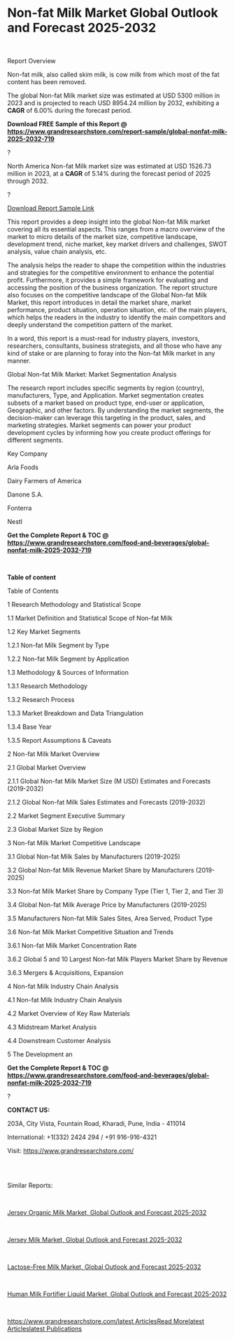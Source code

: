 <h1>Non-fat Milk Market Global Outlook and Forecast 2025-2032</h1><br/><p>Report Overview</p>
 
 
 
 <p>Non-fat milk, also called skim milk, is cow milk from which most of the fat content has been removed.</p>
 
 
 
 <p>The global Non-fat Milk market size was estimated at USD 5300 million in 2023 and is projected to reach USD 8954.24 million by 2032, exhibiting a <strong>CAGR</strong> of 6.00% during the forecast period.</p>
 
 
 
 <div><b>Download FREE Sample of this Report @ <a href="https://www.grandresearchstore.com/report-sample/global-nonfat-milk-2025-2032-719">https://www.grandresearchstore.com/report-sample/global-nonfat-milk-2025-2032-719</a></b></div>
 
 
 
 <p>? </p>
 
 
 
 <p>North America Non-fat Milk market size was estimated at USD 1526.73 million in 2023, at a <strong>CAGR</strong> of 5.14% during the forecast period of 2025 through 2032.</p>
 
 
 
 <p>? </p>
 
 
 
 <p><a href="https://www.grandresearchstore.com/mr-admin/report-sample/global-nonfat-milk-2025-2032-719">Download Report Sample Link</a></p>
 
 
 
 <p>This report provides a deep insight into the global Non-fat Milk market covering all its essential aspects. This ranges from a macro overview of the market to micro details of the market size, competitive landscape, development trend, niche market, key market drivers and challenges, SWOT analysis, value chain analysis, etc.</p>
 
 
 
 <p>The analysis helps the reader to shape the competition within the industries and strategies for the competitive environment to enhance the potential profit. Furthermore, it provides a simple framework for evaluating and accessing the position of the business organization. The report structure also focuses on the competitive landscape of the Global Non-fat Milk Market, this report introduces in detail the market share, market performance, product situation, operation situation, etc. of the main players, which helps the readers in the industry to identify the main competitors and deeply understand the competition pattern of the market.</p>
 
 
 
 <p>In a word, this report is a must-read for industry players, investors, researchers, consultants, business strategists, and all those who have any kind of stake or are planning to foray into the Non-fat Milk market in any manner.</p>
 
 
 
 <p>Global Non-fat Milk Market: Market Segmentation Analysis</p>
 
 
 
 <p>The research report includes specific segments by region (country), manufacturers, Type, and Application. Market segmentation creates subsets of a market based on product type, end-user or application, Geographic, and other factors. By understanding the market segments, the decision-maker can leverage this targeting in the product, sales, and marketing strategies. Market segments can power your product development cycles by informing how you create product offerings for different segments.</p>
 
 
 
 <p>Key Company</p>
 
 
 
 <p>Arla Foods</p>
 
 
 
 <p>Dairy Farmers of America</p>
 
 
 
 <p>Danone S.A.</p>
 
 
 
 <p>Fonterra</p>
 
 
 
 <p>Nestl</p>
 
 
 
 <div><b>Get the Complete Report & TOC @ <a href="https://www.grandresearchstore.com/food-and-beverages/global-nonfat-milk-2025-2032-719">https://www.grandresearchstore.com/food-and-beverages/global-nonfat-milk-2025-2032-719</a></b></div>
 
 
 
 <p><br />
 
 <b>Table of content</b></p>
 
 
 
 <p>Table of Contents<br />
 
 1 Research Methodology and Statistical Scope<br />
 
 1.1 Market Definition and Statistical Scope of Non-fat Milk<br />
 
 1.2 Key Market Segments<br />
 
 1.2.1 Non-fat Milk Segment by Type<br />
 
 1.2.2 Non-fat Milk Segment by Application<br />
 
 1.3 Methodology & Sources of Information<br />
 
 1.3.1 Research Methodology<br />
 
 1.3.2 Research Process<br />
 
 1.3.3 Market Breakdown and Data Triangulation<br />
 
 1.3.4 Base Year<br />
 
 1.3.5 Report Assumptions & Caveats<br />
 
 2 Non-fat Milk Market Overview<br />
 
 2.1 Global Market Overview<br />
 
 2.1.1 Global Non-fat Milk Market Size (M USD) Estimates and Forecasts (2019-2032)<br />
 
 2.1.2 Global Non-fat Milk Sales Estimates and Forecasts (2019-2032)<br />
 
 2.2 Market Segment Executive Summary<br />
 
 2.3 Global Market Size by Region<br />
 
 3 Non-fat Milk Market Competitive Landscape<br />
 
 3.1 Global Non-fat Milk Sales by Manufacturers (2019-2025)<br />
 
 3.2 Global Non-fat Milk Revenue Market Share by Manufacturers (2019-2025)<br />
 
 3.3 Non-fat Milk Market Share by Company Type (Tier 1, Tier 2, and Tier 3)<br />
 
 3.4 Global Non-fat Milk Average Price by Manufacturers (2019-2025)<br />
 
 3.5 Manufacturers Non-fat Milk Sales Sites, Area Served, Product Type<br />
 
 3.6 Non-fat Milk Market Competitive Situation and Trends<br />
 
 3.6.1 Non-fat Milk Market Concentration Rate<br />
 
 3.6.2 Global 5 and 10 Largest Non-fat Milk Players Market Share by Revenue<br />
 
 3.6.3 Mergers & Acquisitions, Expansion<br />
 
 4 Non-fat Milk Industry Chain Analysis<br />
 
 4.1 Non-fat Milk Industry Chain Analysis<br />
 
 4.2 Market Overview of Key Raw Materials<br />
 
 4.3 Midstream Market Analysis<br />
 
 4.4 Downstream Customer Analysis<br />
 
 5 The Development an</p>
 
 
 
 <div><b>Get the Complete Report & TOC @ <a href="https://www.grandresearchstore.com/food-and-beverages/global-nonfat-milk-2025-2032-719">https://www.grandresearchstore.com/food-and-beverages/global-nonfat-milk-2025-2032-719</a></b></div>
 
 
 
 <p>? </p>
 
 
 
 <p><b>CONTACT US:</b><br />
 
 203A, City Vista, Fountain Road, Kharadi, Pune, India - 411014<br />
 
 International: +1(332) 2424 294 / +91 916-916-4321<br />
 
 Visit: <a href="https://www.grandresearchstore.com/">https://www.grandresearchstore.com/</a><br />
 
 <br />
 
 <br />
 
 Similar Reports:<br />
 
 <br />
 
 <a href="https://www.grandresearchstore.com/food-and-beverages/global-jersey-organic-milk-forecast-2025-2032-512">Jersey Organic Milk Market, Global Outlook and Forecast 2025-2032</a><br />
 
 <br />
 
 <a href="https://www.grandresearchstore.com/food-and-beverages/global-jersey-milk-forecast-2025-2032-449">Jersey Milk Market, Global Outlook and Forecast 2025-2032</a><br />
 
 <br />
 
 <a href="https://www.grandresearchstore.com/food-and-beverages/global-lactosefree-milk-forecast-2025-2032-431">Lactose-Free Milk Market, Global Outlook and Forecast 2025-2032</a><br />
 
 <br />
 
 <a href="https://www.grandresearchstore.com/consumer-goods-and-services/global-human-milk-fortifier-liquid-forecast-2025-2032-311">Human Milk Fortifier Liquid Market, Global Outlook and Forecast 2025-2032</a><br />
 
 <br />
 
 <a href="https://gyeongbokgung.com">https://www.grandresearchstore.com/</a><a href="https://hallyeomaritime.com">latest Articles</a><a href="https://jingwansa.com">Read More</a><a href="https://nguoiviet.jp/">latest Articles</a><a href="https://www.intelmarketresearch.com/">latest Publications</a></p>